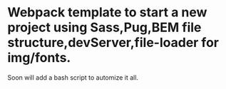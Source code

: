 # Webpack template to start a new project using Sass,Pug,BEM file structure,devServer,file-loader for img/fonts.
Soon will add a bash script to automize it all.
